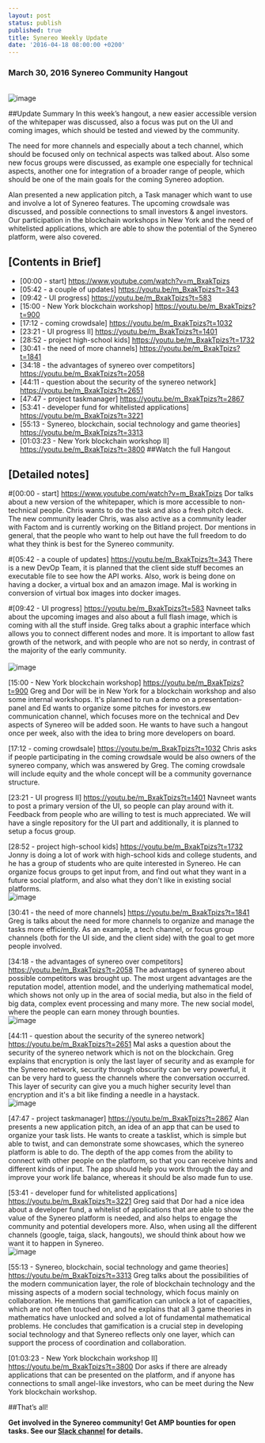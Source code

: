 ```yaml
---
layout: post
status: publish
published: true
title: Synereo Weekly Update
date: '2016-04-18 08:00:00 +0200'
---
```


### March 30, 2016 Synereo Community Hangout

 <br>![image](https://pixabay.com/photo-561387/)<br>

##Update Summary
In this week’s hangout, a new easier accessible version of the whitepaper was discussed, also a focus was put on the UI and coming images, which should be tested and viewed by the community.

The need for more channels and especially about a tech channel, which should be focused only on technical aspects was talked about. Also some new focus groups were discussed, as example one especially for technical aspects, another one for integration of a broader range of people, which should be one of the main goals for the coming Synereo adoption.

Alan presented a new application pitch, a Task manager which want to use and involve a lot of Synereo features. The upcoming crowdsale was discussed, and possible connections to small investors & angel investors.  Our participation in the  blockchain workshops in New York and the need of whitelisted applications, which are able to show the potential of the Synereo platform, were also covered.


## [Contents in Brief]
* [00:00 - start] https://www.youtube.com/watch?v=m_BxakTpizs
* [05:42 - a couple of updates]  https://youtu.be/m_BxakTpizs?t=343
* [09:42 - UI progress] https://youtu.be/m_BxakTpizs?t=583
* [15:00 - New York blockchain workshop] https://youtu.be/m_BxakTpizs?t=900
* [17:12 - coming crowdsale] https://youtu.be/m_BxakTpizs?t=1032
* [23:21 - UI progress II] https://youtu.be/m_BxakTpizs?t=1401
* [28:52 - project high-school kids] https://youtu.be/m_BxakTpizs?t=1732
* [30:41 - the need of more channels] https://youtu.be/m_BxakTpizs?t=1841
* [34:18 - the advantages of synereo over competitors] https://youtu.be/m_BxakTpizs?t=2058
* [44:11 - question about the security of the synereo network] https://youtu.be/m_BxakTpizs?t=2651
* [47:47 - project taskmanager] https://youtu.be/m_BxakTpizs?t=2867
* [53:41 - developer fund for whitelisted applications] https://youtu.be/m_BxakTpizs?t=3221
* [55:13 - Synereo, blockchain, social technology and game theories]  https://youtu.be/m_BxakTpizs?t=3313
* [01:03:23 - New York blockchain workshop II] https://youtu.be/m_BxakTpizs?t=3800
##Watch the full Hangout

## [Detailed notes]

#[00:00 - start] https://www.youtube.com/watch?v=m_BxakTpizs
Dor talks about a new version of the whitepaper, which is more accessible to non-technical people. Chris wants to do the task and also a fresh pitch deck. The new community leader Chris, was also active as a community leader with Factom and is currently working on the Bitland project. Dor mentions in general, that the people who want to help out have the full freedom to do what they think is best for the Synereo community.


#[05:42 - a couple of updates]  https://youtu.be/m_BxakTpizs?t=343
There is a new DevOp Team, it is planned that the client side stuff becomes an executable file to see how the API works.  Also, work is being done on having a docker, a virtual box and an amazon image. Mal is working in conversion of virtual box images into docker images.

#[09:42 - UI progress] https://youtu.be/m_BxakTpizs?t=583
Navneet talks about the upcoming images and also about a full flash image, which is coming with all the stuff inside. Greg talks about a graphic interface which allows you to connect different nodes and more. It is important to allow fast growth of the network, and with people who are not so nerdy, in contrast of the majority of the early community.  
<br>![image](http://blog.synereo.com/img/uploads/gui.jpg)<br>

[15:00 - New York blockchain workshop] https://youtu.be/m_BxakTpizs?t=900
 Greg and Dor will be in New York for a blockchain workshop and also some internal workshops. It's planned to run a demo on a presentation-panel and Ed wants to organize some pitches for investors.ew communication channel, which focuses more on the technical and Dev aspects of Synereo will be added soon. He wants to have such a hangout once per week, also with the idea to bring more developers on board.



[17:12 - coming crowdsale] https://youtu.be/m_BxakTpizs?t=1032
Chris asks if people participating in the coming crowdsale would be also owners of the synereo company, which was answered by Greg. The coming crowdsale will include equity and the whole concept will be a community governance structure.

[23:21 - UI progress II] https://youtu.be/m_BxakTpizs?t=1401
Navneet wants to post a primary version of the UI, so people can play around with it. Feedback from people who are willing to test is much appreciated. We will have a single repository for the UI part and additionally, it is planned to setup a focus group.

[28:52 - project high-school kids] https://youtu.be/m_BxakTpizs?t=1732
Jonny is doing a lot of work with high-school kids and college students, and he has a group of students who are quite interested in Synereo. He can organize focus groups to get input from, and find out what they want in a future social platform, and also what they don't like in existing social platforms.
<br>![image](https://pixabay.com/photo-953154/)<br>

[30:41 - the need of more channels] https://youtu.be/m_BxakTpizs?t=1841
Greg is talks about the need for more channels to organize and manage the tasks more efficiently. As an example, a tech channel, or focus group channels (both for the UI side, and the client side) with the goal to get more people involved.

[34:18 -  the advantages of synereo over competitors] https://youtu.be/m_BxakTpizs?t=2058
The advantages of synereo about possible competitors was brought up.  The most urgent advantages are the reputation model, attention model, and the underlying mathematical model, which shows not only up in the area of social media, but also in the field of big data, complex event processing and many more.  The new social model, where the people can earn money through bounties.
<br>![image](https://pixabay.com/photo-989124/)<br>

[44:11 - question about the security of the synereo network] https://youtu.be/m_BxakTpizs?t=2651
Mal asks a question about the security of the synereo network which is not on the blockchain.
Greg explains that encryption is only the last layer of security and as example for the Synereo network, security through obscurity can be very powerful, it can be very hard to guess the channels where the conversation occurred. This layer of security can give you a much higher security level than encryption and it's a bit like finding a needle in a haystack.
<br>![image](https://pixabay.com/photo-1187198/)<br>

[47:47 - project taskmanager] https://youtu.be/m_BxakTpizs?t=2867
Alan presents a new application pitch, an idea of an app that can be used to organize your task lists. He wants to create a tasklist, which is simple but able to twist, and can demonstrate some showcases, which the synereo platform is able to do. The depth of the app comes from the ability to connect with other people on the platform, so that you can receive hints and different kinds of input. The app should help you work through the day and improve your work life balance, whereas it should be also made fun to use.

[53:41 - developer fund for whitelisted applications] https://youtu.be/m_BxakTpizs?t=3221
Greg said that Dor had a nice idea about a developer fund, a whitelist of applications that are able to show the value of the Synereo platform is needed, and also helps to engage the community and potential developers more.  Also, when using all the different channels (google, taiga, slack, hangouts), we should think about how we want it to happen in Synereo.
<br>![image](https://pixabay.com/photo-784321/)<br>

 [55:13 - Synereo, blockchain, social technology and game theories]  https://youtu.be/m_BxakTpizs?t=3313
Greg talks about the possibilities of the modern communication layer, the role of blockchain technology and the missing aspects of a modern social technology, which focus mainly on collaboration. He mentions that gamification can unlock a lot of capacities, which are not often touched on, and he explains that all 3 game theories in mathematics have unlocked and solved a lot of fundamental mathematical problems.  He concludes that gamification is a crucial step in developing social technology and that Synereo reflects only one layer, which can support the process of coordination and collaboration.

[01:03:23 - New York blockchain workshop II] https://youtu.be/m_BxakTpizs?t=3800
Dor asks if there are already applications that can be presented on the platform, and if anyone has connections to small angel-like investors, who can be meet during the New York blockchain workshop.

##That’s all!

**Get involved in the Synereo community! Get AMP bounties for open tasks. See our [Slack channel](http://slack.synereo.com/) for details.**
